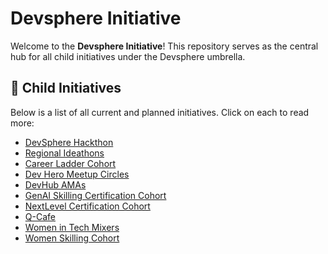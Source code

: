 # Devsphere Initiative

Welcome to the **Devsphere Initiative**! This repository serves as the central hub for all child initiatives under the Devsphere umbrella.
## 📁 Child Initiatives

Below is a list of all current and planned initiatives. Click on each to read more:

- [DevSphere Hackthon](./Hackathon.md)
- [Regional Ideathons](./Ideathon.md)
- [Career Ladder Cohort](./Career-Ladder.md)
- [Dev Hero Meetup Circles](./Dev-Hero-Circles-Cohort.md)
- [DevHub AMAs](./DevHub-AMA.md)
- [GenAI Skilling Certification Cohort](./GenAI-Skilling-Certification.md)
- [NextLevel Certification Cohort](./Next-Level-Certification-Cohort.md)
- [Q-Cafe](./Q-Cafe.md)
- [Women in Tech Mixers](./Women-in-Tech-Mixers.md)
- [Women Skilling Cohort](./Women-skilling-cohort.md)

